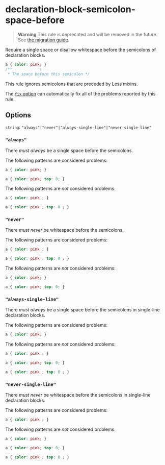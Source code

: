 # declaration-block-semicolon-space-before

> **Warning** This rule is deprecated and will be removed in the future. See [the migration guide](https://github.com/stylelint/stylelint/tree/15.10.1/docsmigration-guideto-15.md).

Require a single space or disallow whitespace before the semicolons of declaration blocks.

<!-- prettier-ignore -->
```css
a { color: pink; }
/**            ↑
 * The space before this semicolon */
```

This rule ignores semicolons that are preceded by Less mixins.

The [`fix` option](https://github.com/stylelint/stylelint/tree/15.10.1/docsuser-guideoptions.md#fix) can automatically fix all of the problems reported by this rule.

## Options

`string`: `"always"|"never"|"always-single-line"|"never-single-line"`

### `"always"`

There _must always_ be a single space before the semicolons.

The following patterns are considered problems:

<!-- prettier-ignore -->
```css
a { color: pink; }
```

<!-- prettier-ignore -->
```css
a { color: pink; top: 0; }
```

The following patterns are _not_ considered problems:

<!-- prettier-ignore -->
```css
a { color: pink ; }
```

<!-- prettier-ignore -->
```css
a { color: pink ; top: 0 ; }
```

### `"never"`

There _must never_ be whitespace before the semicolons.

The following patterns are considered problems:

<!-- prettier-ignore -->
```css
a { color: pink ; }
```

<!-- prettier-ignore -->
```css
a { color: pink ; top: 0 ; }
```

The following patterns are _not_ considered problems:

<!-- prettier-ignore -->
```css
a { color: pink; }
```

<!-- prettier-ignore -->
```css
a { color: pink; top: 0; }
```

### `"always-single-line"`

There _must always_ be a single space before the semicolons in single-line declaration blocks.

The following patterns are considered problems:

<!-- prettier-ignore -->
```css
a { color: pink; }
```

The following patterns are _not_ considered problems:

<!-- prettier-ignore -->
```css
a { color: pink ; }
```

<!-- prettier-ignore -->
```css
a { color: pink; top: 0; }
```

<!-- prettier-ignore -->
```css
a { color: pink ; top: 0 ; }
```

### `"never-single-line"`

There _must never_ be whitespace before the semicolons in single-line declaration blocks.

The following patterns are considered problems:

<!-- prettier-ignore -->
```css
a { color: pink ; }
```

The following patterns are _not_ considered problems:

<!-- prettier-ignore -->
```css
a { color: pink; }
```

<!-- prettier-ignore -->
```css
a { color: pink; top: 0; }
```

<!-- prettier-ignore -->
```css
a { color: pink ; top: 0 ; }
```
